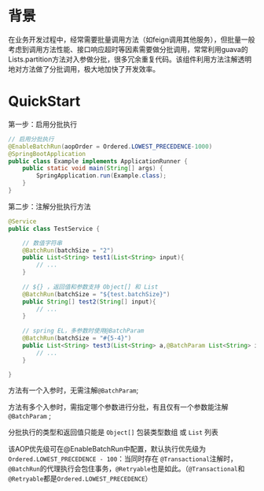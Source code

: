# 背景
在业务开发过程中，经常需要批量调用方法（如feign调用其他服务），但批量一般考虑到调用方法性能、接口响应超时等因素需要做分批调用，常常利用guava的Lists.partition方法对入参做分批，很多冗余重复代码。该组件利用方法注解透明地对方法做了分批调用，极大地加快了开发效率。

# QuickStart

第一步：启用分批执行

```java
// 启用分批执行
@EnableBatchRun(aopOrder = Ordered.LOWEST_PRECEDENCE-1000)
@SpringBootApplication
public class Example implements ApplicationRunner {
    public static void main(String[] args) {
        SpringApplication.run(Example.class);
    }
}
```

第二步：注解分批执行方法

```java
@Service
public class TestService {

    // 数值字符串
    @BatchRun(batchSize = "2")
    public List<String> test1(List<String> input){
        // ...
    }
    
    // ${} ，返回值和参数支持 Object[] 和 List
    @BatchRun(batchSize = "${test.batchSize}")
    public String[] test2(String[] input){
        // ...
    }
    
    // spring EL，多参数时使用@BatchParam
    @BatchRun(batchSize = "#{5-4}")
    public List<String> test3(List<String> a,@BatchParam List<String> input){
        // ...
    }

}
```
方法有一个入参时，无需注解`@BatchParam`;

方法有多个入参时，需指定哪个参数进行分批，有且仅有一个参数能注解`@BatchParam` ;

分批执行的类型和返回值只能是 `Object[]` 包装类型数组 或 `List` 列表


该AOP优先级可在@EnableBatchRun中配置，默认执行优先级为 `Ordered.LOWEST_PRECEDENCE - 100`：当同时存在 `@Transactional`注解时，`@BatchRun`的代理执行会包住事务，`@Retryable`也是如此。（`@Transactional`和`@Retryable`都是`Ordered.LOWEST_PRECEDENCE`）
